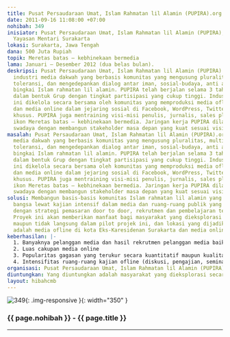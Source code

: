 ```yaml
---
title: Pusat Persaudaraan Umat, Islam Rahmatan lil Alamin (PUPIRA).org
date: 2011-09-16 11:08:00 +07:00
nohibah: 349
inisiator: Pusat Persaudaraan Umat, Islam Rahmatan lil Alamin (PUPIRA), Mentari Press,
  Yayasan Mentari Surakarta
lokasi: Surakarta, Jawa Tengah
dana: 500 Juta Rupiah
topik: Meretas batas – kebhinekaan bermedia
lama: Januari – Desember 2012 (dua belas bulan).
deskripsi: Pusat Persaudaraan Umat, Islam Rahmatan lil Alamin (PUPIRA).org adalah
  industri media dakwah yang berbasis komunitas yang mengusung pluralitas, multikulturalitas,
  toleransi, dan mengedepankan dialog antar iman, sosial-budaya, anti anarkisme dalam
  bingkai Islam rahmatan lil alamin. PUPIRA telah berjalan selama 3 tahun di Facebook
  dalam bentuk Grup dengan tingkat partisipasi yang cukup tinggi. Industri Media dakwah
  ini dikelola secara bersama oleh komunitas yang memproduksi media ofline bulanan,
  dan media online dalam jejaring sosial di Facebook, WordPress, Twitter, maupun Website
  khusus. PUPIRA juga mentraining visi-misi penulis, jurnalis, sales plus da’i dengan
  ikon Meretas batas – kebhinekaan bermedia. Jaringan kerja PUPIRA dilakukan secara
  swadaya dengan membangun stakeholder masa depan yang kuat sesuai visi-misi komunitas.
masalah: Pusat Persaudaraan Umat, Islam Rahmatan lil Alamin (PUPIRA).org adalah industri
  media dakwah yang berbasis komunitas yang mengusung pluralitas, multikulturalitas,
  toleransi, dan mengedepankan dialog antar iman, sosial-budaya, anti anarkisme dalam
  bingkai Islam rahmatan lil alamin. PUPIRA telah berjalan selama 3 tahun di Facebook
  dalam bentuk Grup dengan tingkat partisipasi yang cukup tinggi. Industri Media dakwah
  ini dikelola secara bersama oleh komunitas yang memproduksi media ofline bulanan,
  dan media online dalam jejaring sosial di Facebook, WordPress, Twitter, maupun Website
  khusus. PUPIRA juga mentraining visi-misi penulis, jurnalis, sales plus da’i dengan
  ikon Meretas batas – kebhinekaan bermedia. Jaringan kerja PUPIRA dilakukan secara
  swadaya dengan membangun stakeholder masa depan yang kuat sesuai visi-misi komunitas.
solusi: Membangun basis-basis komunitas Islam rahmatan lil alamin yang berkebhinekaan
  bangsa lewat kajian intensif dalam media dan ruang-ruang publik yang diorganisir
  dengan strategi pemasaran door to door, rekrutmen dan pembelajaran tersistematis.
  Proyek ini akan memberikan manfaat bagi masyarakat yang dieksplorasi secara langsung
  maupun tidak langsung dalam pilot projek ini, dan lokasi yang dijadikan uji coba
  adalah media ofline di kota Eks-Karesidenan Surakarta dan media online secara nasional.
keberhasilan: |-
  1. Banyaknya pelanggan media dan hasil rekrutmen pelanggan media baik secara ofline maupun online di jejaring sosial.
  2. Luas cakupan media online
  3. Popularitas gagasan yang terukur secara kuantitatif maupun kualitatif.
  4. Intensifitas ruang-ruang kajian ofline (diskusi, pengajian, seminar dll)
organisasi: Pusat Persaudaraan Umat, Islam Rahmatan lil Alamin (PUPIRA), Mentari Press, Yayasan Mentari Surakarta
diuntungkan: Yang diuntungkan adalah masyarakat yang dieksplorasi secara langsung maupun tidak langsung dalam pilot projek ini, dan lokasi yang dijadikan uji coba adalah media ofline di kota Eks-Karesidenan Surakarta dan media online secara nasional.
layout: hibahcmb
---
```


![349](/static/img/hibahcmb/349.png){: .img-responsive }{: width="350" }

### {{ page.nohibah }} - {{ page.title }}

---
